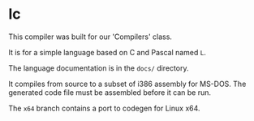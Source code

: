 # lc

This compiler was built for our 'Compilers' class.

It is for a simple language based on C and Pascal named `L`.

The language documentation is in the `docs/` directory.

It compiles from source to a subset of i386 assembly for MS-DOS. The generated code file must be assembled before it can be run.

The `x64` branch contains a port to codegen for Linux x64.
